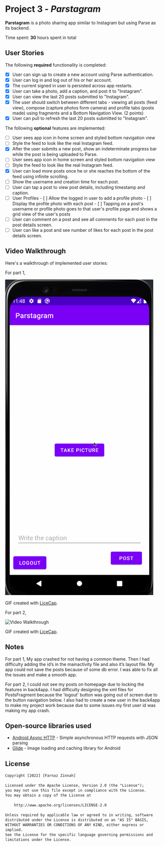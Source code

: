 # Project 3 - *Parstagram*

**Parstagram** is a photo sharing app similar to Instagram but using Parse as its backend.

Time spent: **30** hours spent in total

## User Stories

The following **required** functionality is completed:

- [x] User can sign up to create a new account using Parse authentication.
- [x] User can log in and log out of his or her account.
- [x] The current signed in user is persisted across app restarts.
- [x] User can take a photo, add a caption, and post it to "Instagram".
- [x] User can view the last 20 posts submitted to "Instagram".
- [x] The user should switch between different tabs - viewing all posts (feed view), compose (capture photos form camera) and profile tabs (posts made) using fragments and a Bottom Navigation View. (2 points)
- [x] User can pull to refresh the last 20 posts submitted to "Instagram".

The following **optional** features are implemented:
- [ ] User sees app icon in home screen and styled bottom navigation view
- [ ] Style the feed to look like the real Instagram feed.
- [x] After the user submits a new post, show an indeterminate progress bar while the post is being uploaded to Parse.
- [ ] User sees app icon in home screen and styled bottom navigation view
- [ ] Style the feed to look like the real Instagram feed.
- [x] User can load more posts once he or she reaches the bottom of the feed using infinite scrolling.
- [ ] Show the username and creation time for each post.
- [ ] User can tap a post to view post details, including timestamp and caption.
- [ ] User Profiles
      - [ ] Allow the logged in user to add a profile photo
      - [ ] Display the profile photo with each post
      - [ ] Tapping on a post's username or profile photo goes to that user's profile page and shows a grid view of the user's posts 
- [ ] User can comment on a post and see all comments for each post in the post details screen.
- [ ] User can like a post and see number of likes for each post in the post details screen.

## Video Walkthrough

Here's a walkthrough of implemented user stories:

For part 1,

<img src='https://github.com/fzinnah17/Parstagramclone/blob/master/parstagramclone.gif' title='Video Walkthrough' width='' alt='Video Walkthrough' />

GIF created with [LiceCap](http://www.cockos.com/licecap/).

For part 2, 

<img src='https://github.com/fzinnah17/Parstagramclone/blob/master/parstagramclonept2.gif' title='Video Walkthrough' width='' alt='Video Walkthrough' />

GIF created with [LiceCap](http://www.cockos.com/licecap/).

## Notes

For part 1, My app crashed for not having a common theme. Then I had difficulty adding the id’s in the mainactivity file and also it’s layout file. My app could not save the posts because of some db error. I was able to fix all the issues and make a smooth app.

For part 2, I could not see my posts on homepage due to locking the features in back4app. I had difficulty designing the xml files for PostsFragment because the 'logout' button was going out of screen due to the button navigation below. I also had to create a new user in the back4app to make my project work because due to some issues my first user id was making my app crash.

## Open-source libraries used

- [Android Async HTTP](https://github.com/codepath/CPAsyncHttpClient) - Simple asynchronous HTTP requests with JSON parsing
- [Glide](https://github.com/bumptech/glide) - Image loading and caching library for Android

## License

    Copyright [2022] [Farnaz Zinnah]

    Licensed under the Apache License, Version 2.0 (the "License");
    you may not use this file except in compliance with the License.
    You may obtain a copy of the License at

        http://www.apache.org/licenses/LICENSE-2.0

    Unless required by applicable law or agreed to in writing, software
    distributed under the License is distributed on an "AS IS" BASIS,
    WITHOUT WARRANTIES OR CONDITIONS OF ANY KIND, either express or implied.
    See the License for the specific language governing permissions and
    limitations under the License.
